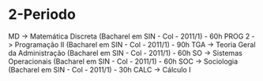 # 2-Periodo

MD -> Matemática Discreta (Bacharel em SIN - Col - 2011/1) - 60h 
PROG 2 -> Programação II (Bacharel em SIN - Col - 2011/1) - 90h
TGA -> Teoria Geral da Administração (Bacharel em SIN - Col - 2011/1) - 60h
SO -> Sistemas Operacionais (Bacharel em SIN - Col - 2011/1) - 60h
SOC -> Sociologia (Bacharel em SIN - Col - 2011/1) - 30h
CALC -> Cálculo I
